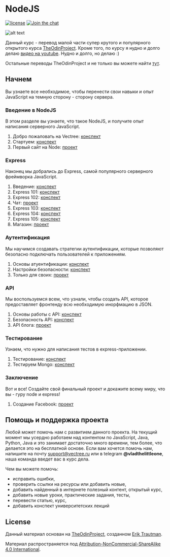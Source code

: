 # NodeJS

[![license][license-badge]][LICENSE] 
[![Join the chat](https://img.shields.io/discord/436599210427547658?color=%23eb4e4e&label=discord&logo=discord&logoColor=white)](https://discord.gg/Qb2fBdR)

![alt text](https://sun9-7.userapi.com/c841624/v841624284/28b96/aJT1-hf8yts.jpg)

Данный курс - перевод малой части супер крутого и популярного открытого курса [TheOdinProject](https://www.theodinproject.com). Кроме того, по курсу я нудно и долго делаю [видео на youtube](https://www.youtube.com/channel/UCIdJPWbEsoJr5Xz_sHqI9oQ). Нудно и долго, но делаю :) 

Остальные переводы TheOdinProject и не только вы можете найти [тут](https://github.com/vectree/resources).

## Начнем

Вы узнаете все необходимое, чтобы перенести свои навыки и опыт JavaScript на темную сторону - сторону сервера.

### Введение в NodeJS

В этом разделе вы узнаете, что такое NodeJS, и получите опыт написания серверного JavaScript.

1. Добро пожаловать на Vectree: [конспект](https://github.com/vectree/resources/blob/master/text/00177.md)
2. Стартуем: [конспект](https://github.com/vectree/resources/blob/master/text/00178.md)
3. Первый сайт на Node: [проект](https://github.com/vectree/resources/blob/master/tasks/00175.md)

### Express

Наконец мы добрались до Express, самой популярного серверного фреймворка JavaScript.

1. Введение: [конспект](https://github.com/vectree/resources/blob/master/text/00179.md)
2. Express 101: [конспект](https://github.com/vectree/resources/blob/master/text/00180.md)
3. Express 102: [конспект](https://github.com/vectree/resources/blob/master/text/00181.md)
4. Чат: [проект](https://github.com/vectree/resources/blob/master/tasks/00176.md)
5. Express 103: [конспект](https://github.com/vectree/resources/blob/master/text/00182.md)
6. Express 104: [конспект](https://github.com/vectree/resources/blob/master/text/00183.md)
7. Express 105: [конспект](https://github.com/vectree/resources/blob/master/text/00184.md)
4. Магазин: [проект](https://github.com/vectree/resources/blob/master/tasks/00177.md)

### Аутентификация

Мы научимся создавать стратегии аутентификации, которые позволяют безопасно подключать пользователей к приложениям.

1. Основы атуентификации: [конспект](https://github.com/vectree/resources/blob/master/text/00186.md)
2. Настройки безопасности: [конспект](https://github.com/vectree/resources/blob/master/text/00187.md)
3. Только для своих: [проект](https://github.com/vectree/resources/blob/master/tasks/00178.md)

### API

Мы воспользуемся всем, что узнали, чтобы создать API, которое предоставляет фронтенду всю необходимую инорфмацию в JSON.

1. Основы работы с API: [конспект](https://github.com/vectree/resources/blob/master/text/00188.md)
2. Безопасность API: [конспект](https://github.com/vectree/resources/blob/master/text/00189.md)
3. API блога: [проект](https://github.com/vectree/resources/blob/master/tasks/00179.md)

### Тестирование

Узнаем, что нужно для написания тестов в express-приложении.

1. Тестирование: [конспект](https://github.com/vectree/resources/blob/master/text/00190.md)
2. Тестируем Mongo: [конспект](https://github.com/vectree/resources/blob/master/text/00191.md)

### Заключение

Вот и все! Создайте свой финальный проект и докажите всему миру, что вы - гуру node и express!

1. Создание Facebook: [проект](https://github.com/vectree/resources/blob/master/tasks/00180.md)

## Помощь и поддержка проекта

Любой может помочь нам с развитием данного проекта. На текущий момент мы усердно работаем над контентом по JavaScript, Java, Python, Java и это занимает достаточно много времени, тем более, что делается это на бесплатной основе. Если вам хочется помочь нам, напишите на почту support@vectree.ru или в telegram **@vladthelittleone**, наша команда введет вас в курс дела.

Чем вы можете помочь:
- исправить ошибки,
- проверить ссылки на ресурсы или добавить новые,
- добавить найденный в интернете полезный контент, открытый курс,
- добавить новые уроки, практические задания, тесты,
- перевести статью, курс,
- добавить конспект университетских лекций

## License 

Данный материал основан на [TheOdinProject](https://github.com/TheOdinProject), созданном [Erik Trautman](https://github.com/eriktrautman).

Материал распространяется под [Attribution-NonCommercial-ShareAlike 4.0 International](LICENSE.md).

[LICENSE]: ./LICENSE.md
[license-badge]: https://img.shields.io/badge/License-CC%20BY--NC--SA%204.0-lightgrey.svg
